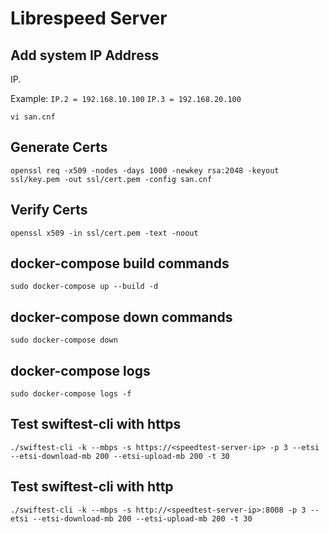 # Librespeed Server

## Add system IP Address
IP.<next-highest-num> <ip-address>

Example:
`IP.2 = 192.168.10.100`
`IP.3 = 192.168.20.100`

```shell
vi san.cnf
```

## Generate Certs
```shell
openssl req -x509 -nodes -days 1000 -newkey rsa:2048 -keyout ssl/key.pem -out ssl/cert.pem -config san.cnf
```

## Verify Certs
```shell
openssl x509 -in ssl/cert.pem -text -noout
```

## docker-compose build commands
```shell
sudo docker-compose up --build -d
```

## docker-compose down commands
```shell
sudo docker-compose down
```

## docker-compose logs
```shell
sudo docker-compose logs -f
```

## Test swiftest-cli with https
```shell
./swiftest-cli -k --mbps -s https://<speedtest-server-ip> -p 3 --etsi --etsi-download-mb 200 --etsi-upload-mb 200 -t 30
```

## Test swiftest-cli with http
```shell
./swiftest-cli -k --mbps -s http://<speedtest-server-ip>:8008 -p 3 --etsi --etsi-download-mb 200 --etsi-upload-mb 200 -t 30
```
